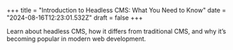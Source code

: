 +++
title = "Introduction to Headless CMS: What You Need to Know"
date = "2024-08-16T12:23:01.532Z"
draft = false
+++

  Learn about headless CMS, how it differs from traditional CMS, and why it’s becoming popular in modern web development.
        